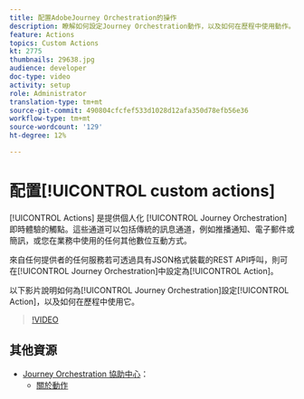 ```yaml
---
title: 配置AdobeJourney Orchestration的操作
description: 瞭解如何設定Journey Orchestration動作，以及如何在歷程中使用動作。
feature: Actions
topics: Custom Actions
kt: 2775
thumbnails: 29638.jpg
audience: developer
doc-type: video
activity: setup
role: Administrator
translation-type: tm+mt
source-git-commit: 490804cfcfef533d1028d12afa350d78efb56e36
workflow-type: tm+mt
source-wordcount: '129'
ht-degree: 12%

---
```



# 配置[!UICONTROL custom actions]

[!UICONTROL Actions] 是提供個人化 [!UICONTROL Journey Orchestration] 即時體驗的觸點。這些通道可以包括傳統的訊息通道，例如推播通知、電子郵件或簡訊，或您在業務中使用的任何其他數位互動方式。

來自任何提供者的任何服務若可透過具有JSON格式裝載的REST API呼叫，則可在[!UICONTROL Journey Orchestration]中設定為[!UICONTROL Action]。

以下影片說明如何為[!UICONTROL Journey Orchestration]設定[!UICONTROL Action]，以及如何在歷程中使用它。

>[!VIDEO](https://video.tv.adobe.com/v/29638?quality=12)

## 其他資源

* [Journey Orchestration 協助中心](https://docs.adobe.com/content/help/zh-Hant/journeys/using/journey-orchestration-home.html)：
   * [關於動作](https://docs.adobe.com/content/help/en/journeys/using/action-journeys/action.html)
